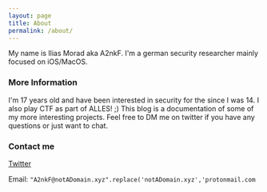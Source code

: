 ```yaml
---
layout: page
title: About
permalink: /about/
---
```


My name is Ilias Morad aka A2nkF. I'm a german security researcher mainly focused on iOS/MacOS.

### More Information

I'm 17 years old and have been interested in security for the since I was 14. I also play CTF as part of ALLES! ;)
This blog is a documentation of some of my more interesting projects. Feel free to DM me on twitter if you have any questions or just want to chat. 

### Contact me

[Twitter](twitter.com/a2nkf_)

Email: `"A2nkF@notADomain.xyz".replace('notADomain.xyz','protonmail.com`
